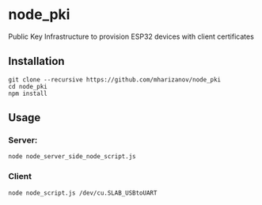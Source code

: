 # node_pki
Public Key Infrastructure to provision ESP32 devices with client certificates

## Installation
```shell
git clone --recursive https://github.com/mharizanov/node_pki
cd node_pki
npm install
```

## Usage
### Server: 
```shell
node node_server_side_node_script.js
```

### Client
```shell
node node_script.js /dev/cu.SLAB_USBtoUART
```